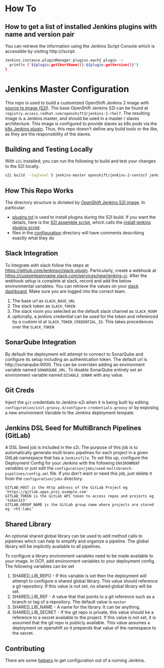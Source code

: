 # How To
## How to get a list of installed Jenkins plugins with name and version pair
You can retrieve the information using the Jenkins Script Console which is accessible by visiting http://<jenkins-url>/script.

```bash
Jenkins.instance.pluginManager.plugins.each{ plugin -> 
  println ("${plugin.getShortName()}:${plugin.getVersion()}")
}
```

# Jenkins Master Configuration
This repo is used to build a customized OpenShift Jenkins 2 image with [source to image (S2I)](https://github.com/openshift/source-to-image). The base OpenShift Jenkins S2I can be found at `registry.access.redhat.com/openshift3/jenkins-2-rhel7`. The resulting image is a Jenkins master, and should be used in a master / slaves architecture. This image is configured to provide slaves as k8s pods via the [k8s Jenkins plugin](https://docs.openshift.com/container-platform/3.5/using_images/other_images/jenkins.html#using-the-jenkins-kubernetes-plug-in-to-run-jobs). Thus, this repo doesn't define any build tools or the like, as they are the responsibility of the slaves.

## Building and Testing Locally
With `s2i` installed; you can run the following to build and test your changes to the S2I locally.
```bash
s2i build --loglevel 5 jenkins-master openshift/jenkins-2-centos7 jenkins-s2i:latest
```

## How This Repo Works

The directory structure is dictated by [OpenShift Jenkins S2I image](https://docs.openshift.com/container-platform/3.5/using_images/other_images/jenkins.html#jenkins-as-s2i-builder). In particular:

- [plugins.txt](plugins.txt) is used to install plugins during the S2I build. If you want the details, here is the [S2I assemble script](https://github.com/openshift/jenkins/blob/master/2/contrib/s2i/assemble), which calls the [install jenkins plugins script](https://github.com/openshift/jenkins/blob/master/2/contrib/jenkins/install-plugins.sh).
- files in the [configuration](configuration) directory will have comments describing exactly what they do

## Slack Integration

To Integrate with slack follow the steps at https://github.com/jenkinsci/slack-plugin. Particularly, create a webhook at  https://customteamname.slack.com/services/new/jenkins-ci. After the webhook setup is complete at slack, record and add the below environmental variables. You can retrieve the values on your [slack dashboard](https://my.slack.com/services/new/jenkins-ci). Make sure you are logged into the correct team.
1. The base url as `SLACK_BASE_URL`
2. The slack token as `SLACK_TOKEN`
3. The slack room you selected as the default slack channel as `SLACK_ROOM`
4. optionally, a jenkins credential can be used for the token and referenced by a custom id at `SLACK_TOKEN_CREDENTIAL_ID`. This takes precedences over the `SLACK_TOKEN`

## SonarQube Integration
 
By default the deployment will attempt to connect to SonarQube and configure its setup including an authentication token. The default url is http://sonarqube:9000. This can be overriden adding an environment variable named `SONARQUBE_URL`. To disable SonarQube entirely set an environment variable named `DISABLE_SONAR` with any value.

## Git Creds
Inject the `git` credentials to Jenkins-s2i when it is being built by editing `configuration/init.groovy.d/configure-credentials.groovy` or by exposing a new environment Variable to the Jenkins deployment tempate.

## Jenkins DSL Seed for MultiBranch Pipelines (GitLab)

A DSL Seed job is included in the s2i. The purpose of this job is to automatically generate multi branc pipelines for each project in a given GitLab namespace that has a `Jenkinsfile`. To set this up, configure the Deployment Config for your Jenkins with the following `ENVIRONMENT` variables or just edit the `configuration/jobs/seed-multibranch-pipelines/config.xml` file. If you don't want or need this job, just delete it from the `configuration/jobs` directory.
```
GITLAB_HOST is the Http address of the GitLab Project eg 'https://gitlab.apps.proj.example.com'
GITLAB_TOKEN is the GitLab API token to access repos and projects eg 'token123'
GITLAB_GROUP_NAME is the GitLab group name where projects are stored eg 'rht-labs'
```

## Shared Library

An optional shared global library can be used to add method calls to pipelines which can help to simplify and organize a pipeline. The global library will be implicitly available to all pipelines.

To configure a library environment variables need to be made available to your image. In OCP, add environment variables to your deployment config. The following variables can be set
1. SHARED_LIB_REPO - If this variable is set then the deployment will attempt to configure a shared global library. This value should reference a git repository. If this value is not set, no shared global library will be set.
2. SHARED_LIB_REF - A value that that points to a git reference such as a branch or tag of a repository. The default value is `master`
3. SHARED_LIB_NAME - A name for the library. It can be anything.
4. SHARED_LIB_SECRET - If the git repo is private, this value should be a reference to a secret available to the project. If this value is not set, it is assumed that the git repo is publicly available. This value assumes a deployment on openshift so it prepends that value of the namespace to the secret. 

## Contributing

There are some [helpers](helpers/README.MD) to get configuration out of a running Jenkins. 
